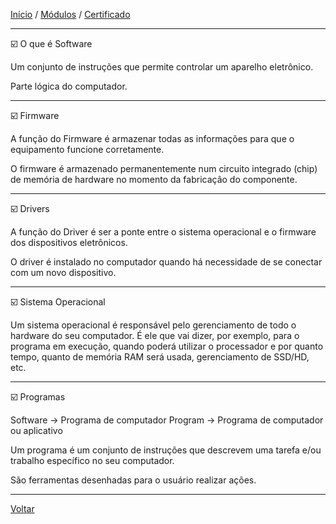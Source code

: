 [Início](https://github.com/Thalyalm/rocketseat-trilha-conectar) /
[Módulos](https://github.com/Thalyalm/rocketseat-trilha-conectar/tree/main/modulos) /
[Certificado](https://github.com/Thalyalm/rocketseat-trilha-conectar/tree/main/certificado/certificado-trilha-conectar.pdf)

---

:ballot_box_with_check: O que é Software

Um conjunto de instruções que permite controlar um aparelho eletrônico.

Parte lógica do computador.

---

:ballot_box_with_check: Firmware

A função do Firmware é armazenar todas as informações para que o equipamento funcione corretamente.

O firmware é armazenado permanentemente num circuito integrado (chip) de memória de hardware no momento da fabricação do componente.

---

:ballot_box_with_check: Drivers

A função do Driver é ser a ponte entre o sistema operacional e o firmware dos dispositivos eletrônicos.

O driver é instalado no computador quando há necessidade de se conectar com um novo dispositivo.

---

:ballot_box_with_check: Sistema Operacional

Um sistema operacional é responsável pelo gerenciamento de todo o hardware do seu computador. É ele que vai dizer, por exemplo, para o programa em execução, quando poderá utilizar o processador e por quanto tempo, quanto de memória RAM será usada, gerenciamento de SSD/HD, etc.
    
---

:ballot_box_with_check: Programas

Software -> Programa de computador
Program -> Programa de computador ou aplicativo

Um programa é um conjunto de instruções que descrevem uma tarefa e/ou trabalho específico no seu computador.

São ferramentas desenhadas para o usuário realizar ações.

---

[Voltar](https://github.com/Thalyalm/rocketseat-trilha-conectar/tree/main/modulos/computador-software-e-hardware)